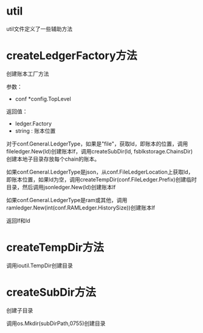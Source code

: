 util
===

util文件定义了一些辅助方法

# createLedgerFactory方法

创建账本工厂方法

参数：

- conf *config.TopLevel

返回值：

- ledger.Factory
- string : 账本位置

对于conf.General.LedgerType，如果是"file"，获取ld，即账本的位置，调用fileledger.New(ld)创建账本lf，调用createSubDir(ld, fsblkstorage.ChainsDir)创建本地子目录存放每个chain的账本。

如果conf.General.LedgerType是json，从conf.FileLedgerLocation上获取ld，即账本位置，如果ld为空，调用createTempDir(conf.FileLedger.Prefix)创建临时目录，然后调用jsonledger.New(ld)创建账本lf

如果conf.General.LedgerType是ram或其他，调用ramledger.New(int(conf.RAMLedger.HistorySize))创建账本lf

返回lf和ld

# createTempDir方法

调用ioutil.TempDir创建目录

# createSubDir方法

创建子目录

调用os.Mkdir(subDirPath,0755)创建目录